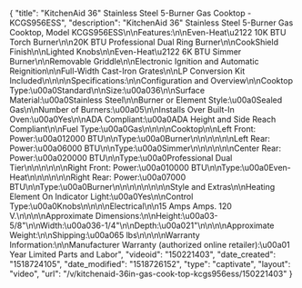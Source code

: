{
    "title": "KitchenAid 36\" Stainless Steel 5-Burner Gas Cooktop - KCGS956ESS",
    "description": "KitchenAid 36\" Stainless Steel 5-Burner Gas Cooktop, Model KCGS956ESS\n\nFeatures:\n\nEven-Heat\u2122 10K BTU Torch Burner\n\n20K BTU Professional Dual Ring Burner\n\nCookShield Finish\n\nLighted Knobs\n\nEven-Heat\u2122 6K BTU Simmer Burner\n\nRemovable Griddle\n\nElectronic Ignition and Automatic Reignition\n\nFull-Width Cast-Iron Grates\n\nLP Conversion Kit Included\n\n\n\nSpecifications:\n\nConfiguration and Overview\n\nCooktop Type:\u00a0Standard\n\nSize:\u00a036\n\nSurface Material:\u00a0Stainless Steel\n\nBurner or Element Style:\u00a0Sealed Gas\n\nNumber of Burners:\u00a05\n\nInstalls Over Built-In Oven:\u00a0Yes\n\nADA Compliant:\u00a0ADA Height and Side Reach Compliant\n\nFuel Type:\u00a0Gas\n\n\n\nCooktop\n\nLeft Front: Power:\u00a012000 BTU\n\nType:\u00a0Burner\n\n\n\n\n\nLeft Rear: Power:\u00a06000 BTU\n\nType:\u00a0Simmer\n\n\n\n\n\nCenter Rear: Power:\u00a020000 BTU\n\nType:\u00a0Professional Dual Tier\n\n\n\n\n\nRight Front: Power:\u00a010000 BTU\n\nType:\u00a0Even-Heat\n\n\n\n\n\nRight Rear: Power:\u00a07000 BTU\n\nType:\u00a0Burner\n\n\n\n\n\n\n\nStyle and Extras\n\nHeating Element On Indicator Light:\u00a0Yes\n\nControl Type:\u00a0Knobs\n\n\n\nElectrical\n\n15 Amps Amps. 120 V.\n\n\n\nApproximate Dimensions:\n\nHeight:\u00a03-5\/8\"\n\nWidth:\u00a036-1\/4\"\n\nDepth:\u00a021\"\n\n\n\nApproximate Weight:\n\nShipping:\u00a065 lbs\n\n\n\nWarranty Information:\n\nManufacturer Warranty (authorized online retailer):\u00a01 Year Limited Parts and Labor",
    "videoid": "150221403",
    "date_created": "1518724105",
    "date_modified": "1518726152",
    "type": "captivate",
    "layout": "video",
    "url": "\/v\/kitchenaid-36in-gas-cook-top-kcgs956ess\/150221403"
}